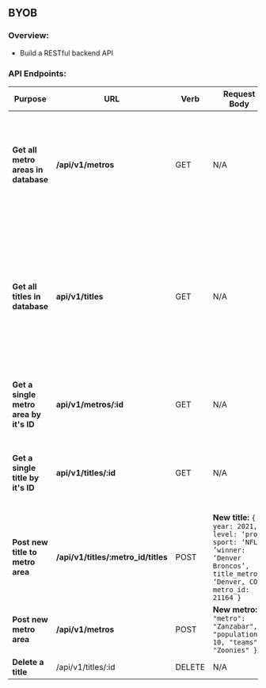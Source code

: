 ## BYOB

### Overview:
- Build a RESTful backend API



### API Endpoints:
| Purpose  | URL  | Verb  | Request Body  | Sample Success Response  |
|---|---|---|---|---|
| **Get all metro areas in database** |  **/api/v1/metros** |  GET | N/A  | **Array of metros:** ```[ { "id": 21145, "metro": "Winnipeg, MB", "population": 778489, "teams": null "created_at": "2020-02-02T00:21:50.651Z", "updated_at": "2020-02-02T00:21:50.651Z" }, { "id": 21146, "metro": "Ottawa, ON", "population": 1323783, "teams": null,"created_at": "2020-02-02T00:21:50.653Z", "updated_at": "2020-02-02T00:21:50.653Z" } ...]``` |
| **Get all titles in database**  |  **api/v1/titles** |  GET | N/A | **Array of titles:** ```[ { "id": 4235802, "year": 1971, "level": "pro", "sport": "CFL", "winner": "Calgary Stampeders","title_metro": "Calgary, AB", "metro_id": 21151,"created_at": "2020-02-02T00:21:50.843Z", "updated_at": "2020-02-02T00:21:50.843Z" }, { "id": 4235815, "year": 1931, "level": "pro", "sport": "NHL", "winner": "Montreal Canadiens", "title_metro": "Montreal, QC", "metro_id": 21147, "created_at": "2020-02-02T00:21:50.851Z","updated_at": "2020-02-02T00:21:50.851Z" } ...]``` |
| **Get a single metro area by it's ID**   |  **api/v1/metros/:id** |  GET |  N/A | **Single metro:** ``` { "metro": { "id": 21164,"metro": "Denver, CO", "population": 2888227, "teams": null, "created_at": "2020-02-02T00:21:50.677Z","updated_at": "2020-02-02T00:21:50.677Z" } }``` |
| **Get a single title by it's ID**  |  **api/v1/titles/:id**  | GET  | N/A  | **Single title:** ```{ "title": { "id": 4236246,"year": 1998, "level": "pro", "sport": "NFL", "winner": "Denver Broncos", "title_metro": "Denver, CO", "metro_id": 21164, "created_at": "2020-02-02T00:21:51.013Z","updated_at": "2020-02-02T00:21:51.013Z" } }```  |
| **Post new title to metro area** | **/api/v1/titles/:metro_id/titles**  |  POST |  **New title:** ```{ year: 2021, level: ‘pro’, sport: ‘NFL’, ’winner: ‘Denver Broncos’, title_metro: ‘Denver, CO’, metro_id: 21164 }``` |  **New title:** ```{ title: { “id”: 4236779, “year”: 2021, “level”: “pro”, “sport”: null, “winner”: “Denver Broncos”, “title_metro”: “Denver, CO”,“metro_id”: 21164 } }```
| **Post new metro area** | **/api/v1/metros**  |  POST | **New metro:** ```{ "metro": "Zanzabar", "population": 10, "teams": "Zoonies" }```  | **New metro ID:** ```{ metro: { “id”: 21497, “metro”: “Zanzabar”, “population”: 10, “teams”: “Zoonies” } } ``` |
| **Delete a title** |  /api/v1/titles/:id |  DELETE | N/A  | ```{ message: 'Success: Title has been removed' }```   |
